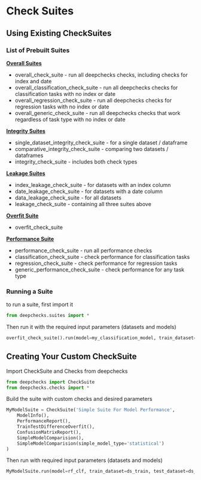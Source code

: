 # Check Suites

## Using Existing CheckSuites

### List of Prebuilt Suites

[**Overall Suites**](./overall_suite.py)

  - overall_check_suite - run all deepchecks checks, including checks for index and date
  - overall_classification_check_suite - run all deepchecks checks for classification tasks with no index or date
  - overall_regression_check_suite - run all deepchecks checks for regression tasks with no index or date
  - overall_generic_check_suite - run all deepchecks checks that work regardless of task type with no index or date

[**Integrity Suites**](./integrity_suite.py)

  - single_dataset_integrity_check_suite - for a single dataset / dataframe
  - comparative_integrity_check_suite - comparing two datasets / dataframes
  - integrity_check_suite - includes both check types 

[**Leakage Suites**](./leakage_suite.py)
  - index_leakage_check_suite - for datasets with an index column
  - date_leakage_check_suite - for datasets with a date column
  - data_leakage_check_suite  - for all datasets
  - leakage_check_suite - containing all three suites above

[**Overfit Suite**](./overfit_suite.py)
  - overfit_check_suite
  
[**Performance Suite**](./performance_suite.py)
  - performance_check_suite - run all performance checks
  - classification_check_suite - check performance for classification tasks
  - regression_check_suite - check performance for regression tasks
  - generic_performance_check_suite - check performance for any task type

### Running a Suite
to run a suite, first import it

```python
from deepchecks.suites import *
```
Then run it with the required input parameters (datasets and models)
```python
overfit_check_suite().run(model=my_classification_model, train_dataset=ds_train, test_dataset=ds_test)
```

## Creating Your Custom CheckSuite

Import CheckSuite and Checks from deepchecks

```python
from deepchecks import CheckSuite
from deepchecks.checks import *
```
Build the suite with custom checks and desired parameters
```python
MyModelSuite = CheckSuite('Simple Suite For Model Performance',
    ModelInfo(),
    PerformanceReport(),
    TrainTestDifferenceOverfit(),
    ConfusionMatrixReport(),
    SimpleModelComparision(),
    SimpleModelComparision(simple_model_type='statistical')
)
```
Then run with required input parameters (datasets and models)
```python
MyModelSuite.run(model=rf_clf, train_dataset=ds_train, test_dataset=ds_test, check_datasets_policy='both')
```